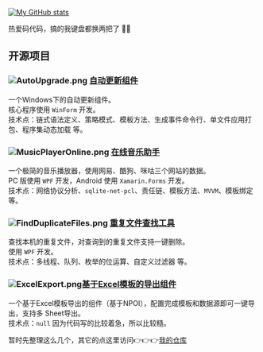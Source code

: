[![My GitHub stats](https://github-readme-stats.vercel.app/api?username=JiuLing-zhang&theme=dark&count_private=true)](https://github.com/anuraghazra/github-readme-stats)

热爱码代码，搞的我键盘都换两把了 :dog::dog:

## 开源项目
### ![AutoUpgrade.png](https://s2.loli.net/2022/03/01/5fqmdWZh4UKinzy.png) [自动更新组件](https://github.com/JiuLing-zhang/JiuLing.AutoUpgrade)  
一个Windows下的自动更新组件。  
核心程序使用 `WinForm` 开发。  
技术点：链式语法定义、策略模式、模板方法、生成事件命令行、单文件应用打包、程序集动态加载 等。  

### ![MusicPlayerOnline.png](https://s2.loli.net/2022/03/01/yPGx5ejHt6Ofzdq.png) [在线音乐助手](https://github.com/JiuLing-zhang/MusicPlayerOnline)  
一个极简的音乐播放器，使用网易、酷狗、咪咕三个网站的数据。  
PC 版使用 `WPF` 开发，Android 使用 `Xamarin.Forms` 开发。  
技术点：网络协议分析、`sqlite-net-pcl`、责任链、模板方法、`MVVM`、模板绑定 等。  

### ![FindDuplicateFiles.png](https://s2.loli.net/2022/03/01/DJ8MQoZOVCrS9mE.png) [重复文件查找工具](https://github.com/JiuLing-zhang/FindDuplicateFiles)  
查找本机的重复文件，对查询到的重复文件支持一键删除。  
使用 `WPF` 开发。    
技术点：多线程、队列、枚举的位运算、自定义过滤器 等。  

### ![ExcelExport.png](https://s2.loli.net/2022/03/02/R3SB6hK2eHfEtkp.png)[基于Excel模板的导出组件](https://github.com/JiuLing-zhang/JiuLing.ExcelExport)  
一个基于Excel模板导出的组件（基于NPOI），配置完成模板和数据源即可一键导出，支持多 Sheet导出。  
技术点：`null` 因为代码写的比较着急，所以比较糙。  

暂时先整理这么几个，其它的点这里访问👉👉👉[我的仓库](https://github.com/JiuLing-zhang?tab=repositories)  
